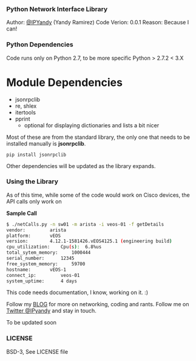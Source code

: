 ### Python Network Interface Library

Author:             [@IPYandy](https://twitter.com/IPyandy) (Yandy Ramirez)
Code Verion:    	0.0.1
Reason:             Because I can!

### Python Dependencies

Code runs only on Python 2.7, to be more specific Python > 2.7.2 < 3.X

# Module Dependencies

* jsonrpclib
* re, shlex
* itertools
* pprint 
	* optional for displaying dictionaries and lists a bit nicer

Most of these are from the standard library, the only one that needs to be installed manually is **jsonrpclib**.

```shell
pip install jsonrpclib
```

Other dependencies will be updated as the library expands.

### Using the Library

As of this time, while some of the code would work on Cisco devices, the API calls only work on 


**Sample Call**
```bash
$ ./netCalls.py -n sw01 -m arista -i veos-01 -f getDetails
vendor:         arista
platform:       vEOS
version:        4.12.1-1581426.vEOS4125.1 (engineering build)
cpu_utilization:    Cpu(s):  6.8%us
total_sytem_memory:     1000444
serial_number:      12345
free_system_memory:     59700
hostname:       vEOS-1
connect_ip:         veos-01
system_uptime:      4 days
```

This code needs documentation, I know, working on it. :)

Follow my [BLOG](http://ipyandy.net) for more on networking, coding and rants.
Follow me on [Twitter @IPyandy](http://twitter.com/IPyandy) and stay in touch.

To be updated soon

### LICENSE

BSD-3, See LICENSE file